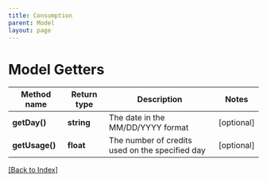 ```yaml
---
title: Consumption
parent: Model
layout: page
---
```


# Model Getters

Method name | Return type | Description | Notes
------------ | ------------- | ------------- | -------------
**getDay()** | **string** | The date in the MM/DD/YYYY format | [optional]
**getUsage()** | **float** | The number of credits used on the specified day | [optional]

[[Back to Index]](../index.md)
